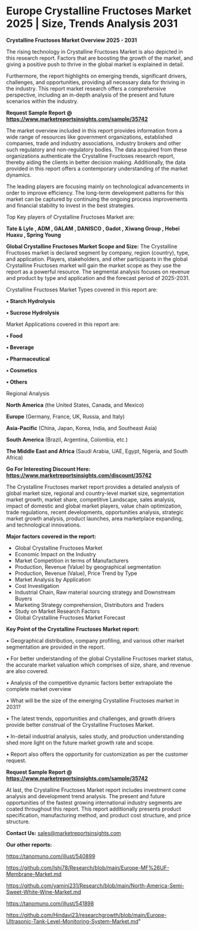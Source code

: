 # Europe Crystalline Fructoses Market 2025 | Size, Trends Analysis 2031

<Strong> Crystalline Fructoses Market Overview 2025 - 2031</strong>

The rising technology in Crystalline Fructoses Market is also depicted in this research report. Factors that are boosting the growth of the market, and giving a positive push to thrive in the global market is explained in detail.

Furthermore, the report highlights on emerging trends, significant drivers, challenges, and opportunities, providing all necessary data for thriving in the industry. This report market research offers a comprehensive perspective, including an in-depth analysis of the present and future scenarios within the industry.

<strong>Request Sample Report @ <a href=https://www.marketreportsinsights.com/sample/35742>https://www.marketreportsinsights.com/sample/35742</a></strong>

The market overview included in this report provides information from a wide range of resources like government organizations, established companies, trade and industry associations, industry brokers and other such regulatory and non-regulatory bodies. The data acquired from these organizations authenticate the Crystalline Fructoses research report, thereby aiding the clients in better decision making. Additionally, the data provided in this report offers a contemporary understanding of the market dynamics.

The leading players are focusing mainly on technological advancements in order to improve efficiency. The long-term development patterns for this market can be captured by continuing the ongoing process improvements and financial stability to invest in the best strategies.

Top Key players of Crystalline Fructoses Market are:

<strong>Tate & Lyle , ADM , GALAM , DANISCO , Gadot , Xiwang Group , Hebei Huaxu , Spring Young </strong>

<strong><b>Global Crystalline Fructoses Market Scope and Size:</b></strong>
The Crystalline Fructoses market is declared segment by company, region (country), type, and application. Players, stakeholders, and other participants in the global Crystalline Fructoses market will gain the market scope as they use the report as a powerful resource. The segmental analysis focuses on revenue and product by type and application and the forecast period of 2025-2031.

Crystalline Fructoses Market Types covered in this report are:

<strong>•  Starch Hydrolysis 

•  Sucrose Hydrolysis</strong>

Market Applications covered in this report are:

<strong>•  Food 

•  Beverage 

•  Pharmaceutical 

•  Cosmetics 

•  Others</strong> 

Regional Analysis

<strong>North America</strong> (the United States, Canada, and Mexico)

<strong>Europe</strong> (Germany, France, UK, Russia, and Italy)

<strong>Asia-Pacific</strong> (China, Japan, Korea, India, and Southeast Asia)

<strong>South America</strong> (Brazil, Argentina, Colombia, etc.)

<strong>The Middle East and Africa</strong> (Saudi Arabia, UAE, Egypt, Nigeria, and South Africa)

<strong>Go For Interesting Discount Here: <a href=https://www.marketreportsinsights.com/discount/35742>https://www.marketreportsinsights.com/discount/35742</a></strong>

The Crystalline Fructoses market report provides a detailed analysis of global market size, regional and country-level market size, segmentation market growth, market share, competitive Landscape, sales analysis, impact of domestic and global market players, value chain optimization, trade regulations, recent developments, opportunities analysis, strategic market growth analysis, product launches, area marketplace expanding, and technological innovations.

<strong><b>Major factors covered in the report:</b></strong>
<ul>
  <li>Global Crystalline Fructoses Market </li>
  <li>Economic Impact on the Industry</li>
  <li>Market Competition in terms of Manufacturers</li>
  <li>Production, Revenue (Value) by geographical segmentation</li>
  <li>Production, Revenue (Value), Price Trend by Type</li>
  <li>Market Analysis by Application</li>
  <li>Cost Investigation</li>
  <li>Industrial Chain, Raw material sourcing strategy and Downstream Buyers</li>
  <li>Marketing Strategy comprehension, Distributors and Traders</li>
  <li>Study on Market Research Factors</li>
  <li>Global Crystalline Fructoses Market Forecast</li>
</ul>

<strong><b>Key Point of the Crystalline Fructoses Market report:</b></strong>

• Geographical distribution, company profiling, and various other market segmentation are provided in the report.

• For better understanding of the global Crystalline Fructoses market status, the accurate market valuation which comprises of size, share, and revenue are also covered.

• Analysis of the competitive dynamic factors better extrapolate the complete market overview

• What will be the size of the emerging Crystalline Fructoses market in 2031?

• The latest trends, opportunities and challenges, and growth drivers provide better construal of the Crystalline Fructoses Market.

• In-detail industrial analysis, sales study, and production understanding shed more light on the future market growth rate and scope.

• Report also offers the opportunity for customization as per the customer request.

<strong>Request Sample Report @ <a href=https://www.marketreportsinsights.com/sample/35742>https://www.marketreportsinsights.com/sample/35742</a></strong>

At last, the Crystalline Fructoses Market report includes investment come analysis and development trend analysis. The present and future opportunities of the fastest growing international industry segments are coated throughout this report. This report additionally presents product specification, manufacturing method, and product cost structure, and price structure.

<strong>Contact Us:</strong>
sales@marketreportsinsights.com

<strong>Our other reports:</strong>

<a href=https://tanomuno.com/illust/540899>https://tanomuno.com/illust/540899</a>

<a href=https://github.com/Ishi78/Research/blob/main/Europe-MF%26UF-Membrane-Market.md>https://github.com/Ishi78/Research/blob/main/Europe-MF%26UF-Membrane-Market.md</a>

<a href=https://github.com/yamini231/Research/blob/main/North-America-Semi-Sweet-White-Wine-Market.md>https://github.com/yamini231/Research/blob/main/North-America-Semi-Sweet-White-Wine-Market.md</a>

<a href=https://tanomuno.com/illust/541898>https://tanomuno.com/illust/541898</a>

<a href=https://github.com/Hindavi23/researchgrowth/blob/main/Europe-Ultrasonic-Tank-Level-Monitoring-System-Market.md>https://github.com/Hindavi23/researchgrowth/blob/main/Europe-Ultrasonic-Tank-Level-Monitoring-System-Market.md</a>"
